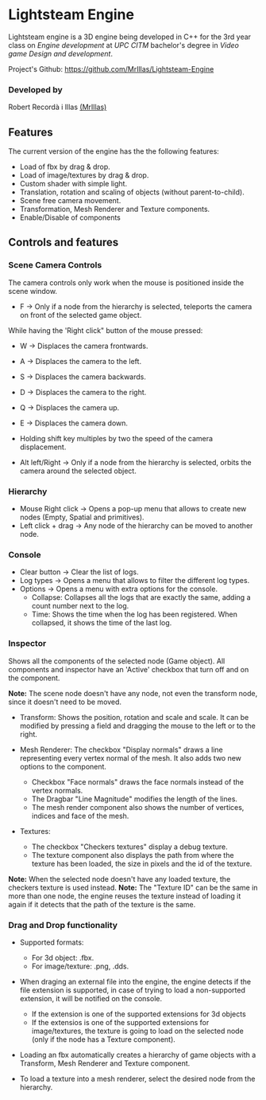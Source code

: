 # Lightsteam Engine

Lightsteam engine is a 3D engine being developed in C++ for the 3rd year class on *Engine development* at *UPC CITM* bachelor's degree in *Video game Design and development*.

Project's Github: https://github.com/MrIllas/Lightsteam-Engine

### Developed by

Robert Recordà i Illas [(MrIllas)](https://github.com/MrIllas)

## Features

The current version of the engine has the the following features:
 - Load of fbx by drag & drop.
 - Load of image/textures by drag & drop.
 - Custom shader with simple light.
 - Translation, rotation and scaling of objects (without parent-to-child).
 - Scene free camera movement.
 - Transformation, Mesh Renderer and Texture components.
 - Enable/Disable of components

## Controls and features

### Scene Camera Controls

The camera controls only work when the mouse is positioned inside the scene window.

 - F -> Only if a node from the hierarchy is selected, teleports the camera on front of the selected game object.

While having the 'Right click" button of the mouse pressed:
 - W -> Displaces the camera frontwards.
 - A -> Displaces the camera to the left.
 - S -> Displaces the camera backwards.
 - D -> Displaces the camera to the right.
 - Q -> Displaces the camera up.
 - E -> Displaces the camera down.
 
 - Holding shift key multiples by two the speed of the camera displacement.
 
 - Alt left/Right -> Only if a node from the hierarchy is selected, orbits the camera around the selected object.


### Hierarchy

 - Mouse Right click -> Opens a pop-up menu that allows to create new nodes (Empty, Spatial and primitives).
 - Left click + drag -> Any node of the hierarchy can be moved to another node.


### Console

 - Clear button -> Clear the list of logs.
 - Log types -> Opens a menu that allows to filter the different log types.
 - Options -> Opens a menu with extra options for the console.
	- Collapse: Collapses all the logs that are exactly the same, adding a count number next to the log.
	- Time: Shows the time when the log has been registered. When collapsed, it shows the time of the last log.
	
	
### Inspector

Shows all the components of the selected node (Game object).
All components and inspector have an 'Active' checkbox that turn off and on the component.

**Note:** The scene node doesn't have any node, not even the transform node, since it doesn't need to be moved.

- Transform: Shows the position, rotation and scale and scale. It can be modified by pressing a field and dragging the mouse to the left or to the right.

- Mesh Renderer: The checkbox "Display normals" draws a line representing every vertex normal of the mesh. It also adds two new options to the component.
	- Checkbox "Face normals" draws the face normals instead of the vertex normals.
	- The Dragbar "Line Magnitude" modifies the length of the lines.
	- The mesh render component also shows the number of vertices, indices and face of the mesh.

-  Textures:

    - The checkbox "Checkers textures" display a debug texture.
    - The texture component also displays the path from where the texture has been loaded, the size in pixels and the id of the texture.

**Note:** When the selected node doesn't have any loaded texture, the checkers texture is used instead.
**Note:** The "Texture ID" can be the same in more than one node, the engine reuses the texture instead of loading it again if it detects that the path of the texture is the same.


### Drag and Drop functionality

- Supported formats:
	- For 3d object: .fbx.
	- For image/texture: .png, .dds.

 - When draging an external file into the engine, the engine detects if the file extension is supported, in case of trying to load a non-supported extension, it will be notified on the console.
	- If the extension is one of the supported extensions for 3d objects
	- If the extensios is one of the supported extensions for image/textures, the texture is going to load on the selected node (only if the node has a Texture component).	
 - Loading an fbx automatically creates a hierarchy of game objects with a Transform, Mesh Renderer and Texture component.
 - To load a texture into a mesh renderer, select the desired node from the hierarchy.
 
